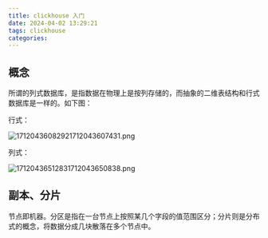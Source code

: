 ```yaml
---
title: clickhouse 入门
date: 2024-04-02 13:29:21
tags: clickhouse
categories:
---
```


## 概念

所谓的列式数据库，是指数据在物理上是按列存储的，而抽象的二维表结构和行式数据库是一样的。如下图：

行式：

![17120436082921712043607431.png](https://cdn.jsdelivr.net/gh/li199-code/blog-imgs@main/17120436082921712043607431.png)

列式：

![17120436512831712043650838.png](https://cdn.jsdelivr.net/gh/li199-code/blog-imgs@main/17120436512831712043650838.png)

## 副本、分片

节点即机器。分区是指在一台节点上按照某几个字段的值范围区分；分片则是分布式的概念，将数据分成几块散落在多个节点中。
